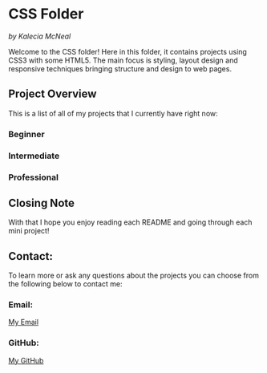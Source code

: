 # CSS Folder
<em>by Kalecia McNeal</em>

Welcome to the CSS folder! Here in this folder, it contains projects using CSS3 with some HTML5. The main focus is styling, layout design and responsive techniques bringing structure and design to web pages.

## Project Overview 
This is a list of all of my projects that I currently have right now: 

### Beginner 

### Intermediate 

### Professional 

## Closing Note
With that I hope you enjoy reading each README and going through each mini project! 

## Contact:
To learn more or ask any questions about the projects you can choose from the following below to contact me: 

### Email: 
[My Email](mailto:kaleciamcneal@gmail.com)

### GitHub: 
[My GitHub](https://github.com/Kalecia24824)